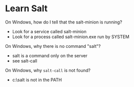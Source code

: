 Learn Salt
====

On Windows, how do I tell that the salt-minion is running?
 - Look for a service called salt-minion
 - Look for a process called salt-minion.exe run by SYSTEM

On Windows, why there is no command "salt"?
 - salt is a command only on the server
 - see salt-call

On Windows, why `salt-call` is not found?
 - c:\salt is not in the PATH





